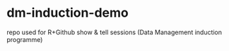 # dm-induction-demo
repo used for R+Github show &amp; tell sessions (Data Management induction programme)
